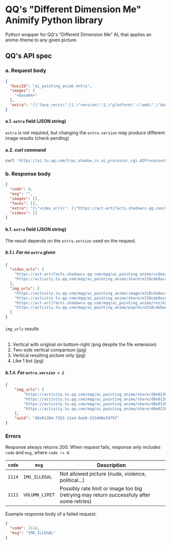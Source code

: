 # QQ's "Different Dimension Me" Animify Python library

Python wrapper for QQ's "Different Dimension Me" AI, that applies an anime-theme to any given picture.

## QQ's API spec

### a. Request body

```json
{
  "busiId": "ai_painting_anime_entry",
  "images": [
    "<base64>"
  ],
  "extra": "{\"face_rects\":[],\"version\":2,\"platform\":\"web\",\"data_report\":{\"parent_trace_id\":\"d5c3492b-037b-8dab-34bd-c1d7c85daef2\",\"root_channel\":\"\",\"level\":1}}"
}
```

#### a.1. `extra` field (JSON string)

`extra` is not required, but changing the `extra.version` may produce different image results (check pending)

#### a.2. curl command

```bash
curl 'https://ai.tu.qq.com/trpc.shadow_cv.ai_processor_cgi.AIProcessorCgi/Process' -X POST -H 'User-Agent: Mozilla/5.0 (X11; Linux x86_64; rv:106.0) Gecko/20100101 Firefox/106.0' -H 'Accept: application/json, text/plain, */*' -H 'Accept-Language: es,en-US;q=0.7,en;q=0.3' -H 'Accept-Encoding: gzip, deflate, br' -H 'Referer: https://h5.tu.qq.com/' -H 'Content-Type: application/json' -H 'Origin: https://h5.tu.qq.com' -H 'DNT: 1' -H 'Connection: keep-alive' -H 'Sec-Fetch-Dest: empty' -H 'Sec-Fetch-Mode: cors' -H 'Sec-Fetch-Site: same-site' --data-raw '{"busiId":"ai_painting_anime_entry","images":["<base64>"],"extra":"{\"face_rects\":[],\"version\":2,\"platform\":\"web\",\"data_report\":{\"parent_trace_id\":\"67abd766-8e57-4299-9464-f6e67b90be59\",\"root_channel\":\"\",\"level\":1}}"}'
```

### b. Response body

```json
{
  "code": 0,
  "msg": "",
  "images": [],
  "faces": [],
  "extra": "{\"video_urls\": [\"https://act-artifacts.shadowcv.qq.com/mqq/ai_painting_anime/video/e218cde0accb9b079814c49e91e7c98b_poqay.mp4\", \"https://activity.tu.qq.com/mqq/ai_painting_anime/share/e218cde0accb9b079814c49e91e7c98b_ms4wq.mp4\"], \"img_urls\": [\"https://activity.tu.qq.com/mqq/ai_painting_anime/image/e218cde0accb9b079814c49e91e7c98b_8tvrw.jpg\", \"https://activity.tu.qq.com/mqq/ai_painting_anime/share/e218cde0accb9b079814c49e91e7c98b_yayhn.jpg\", \"https://act-artifacts.shadowcv.qq.com/mqq/ai_painting_anime/res/e218cde0accb9b079814c49e91e7c98b_rpkpt.jpg\", \"https://activity.tu.qq.com/mqq/ai_painting_anime/pagres/e218cde0accb9b079814c49e91e7c98b_b4soo.jpg\"]}",
  "videos": []
}
```

#### b.1. `extra` field (JSON string)

The result depends on the `extra.version` used on the request.

##### b.1.i. For no `extra` given

```json
{
  "video_urls": [
    "https://act-artifacts.shadowcv.qq.com/mqq/ai_painting_anime/video/e218cde0accb9b079814c49e91e7c98b_poqay.mp4",
    "https://activity.tu.qq.com/mqq/ai_painting_anime/share/e218cde0accb9b079814c49e91e7c98b_ms4wq.mp4"
  ],
  "img_urls": [
    "https://activity.tu.qq.com/mqq/ai_painting_anime/image/e218cde0accb9b079814c49e91e7c98b_8tvrw.jpg",
    "https://activity.tu.qq.com/mqq/ai_painting_anime/share/e218cde0accb9b079814c49e91e7c98b_yayhn.jpg",
    "https://act-artifacts.shadowcv.qq.com/mqq/ai_painting_anime/res/e218cde0accb9b079814c49e91e7c98b_rpkpt.jpg",
    "https://activity.tu.qq.com/mqq/ai_painting_anime/pagres/e218cde0accb9b079814c49e91e7c98b_b4soo.jpg"
  ]
}
```

###### `img_urls` results

1. Vertical with original on bottom-right (png despite the file extension)
2. Two-side vertical comparison (jpg)
3. Vertical resulting picture only (jpg)
4. Like 1 but (jpg)

##### b.1.ii. For `extra.version = 2`

```json
{
    "img_urls": [
        "https://activity.tu.qq.com/mqq/ai_painting_anime/share/d8e01394-7283-11ed-9ab0-525400e59797.jpg",
        "https://activity.tu.qq.com/mqq/ai_painting_anime/share/d8e01394-7283-11ed-9ab0-525400e59797.jpg",
        "https://activity.tu.qq.com/mqq/ai_painting_anime/share/d8e01394-7283-11ed-9ab0-525400e59797.jpg",
        "https://activity.tu.qq.com/mqq/ai_painting_anime/share/d8e01394-7283-11ed-9ab0-525400e59797.jpg"
    ],
    "uuid": "d8e01394-7283-11ed-9ab0-525400e59797"
}
```

### Errors

Response always returns 200. When request fails, response only includes `code` and `msg`, where `code != 0`.

| `code` | `msg`          | Description                                                                               |
|--------|----------------|-------------------------------------------------------------------------------------------|
| `2114` | `IMG_ILLEGAL`  | Not allowed picture (nude, violence, political...)                                        |
| `2111` | `VOLUMN_LIMIT` | Possibly rate limit or image too big (retrying may return successfuly after some retries) |

Example response body of a failed request:

```json
{
  "code": 2114,
  "msg": "IMG_ILLEGAL"
}
```
